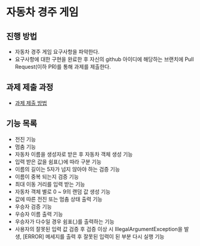 # 자동차 경주 게임
## 진행 방법
* 자동차 경주 게임 요구사항을 파악한다.
* 요구사항에 대한 구현을 완료한 후 자신의 github 아이디에 해당하는 브랜치에 Pull Request(이하 PR)를 통해 과제를 제출한다.

## 과제 제출 과정
* [과제 제출 방법](https://github.com/next-step/nextstep-docs/tree/master/precourse)


## 기능 목록
* 전진 기능
* 멈춤 기능
* 자동차 이름을 생성자로 받은 후 자동차 객체 생성 기능
* 입력 받은 값을 쉼표(,)에 따라 구분 기능
* 이름의 길이는 5자가 넘지 않아야 하는 검증 기능
* 이름이 중복 되는지 검증 기능
* 최대 이동 거리를 입력 받는 기능
* 자동차 객체 별로 0 ~ 9의 랜덤 값 생성 기능 
* 값에 따른 전진 또는 멈춤 상태 출력 기능
* 우승자 검증 기능
* 우승자 이름 출력 기능
* 우승자가 다수일 경우 쉼표(,)를 출력하는 기능
* 사용자의 잘못된 입력 값 검증 후 검증 이상 시 IllegalArgumentException을 발생, [ERROR] 메세지를 출력 후 잘못된 입력이 된 부분 다시 실행 기능
